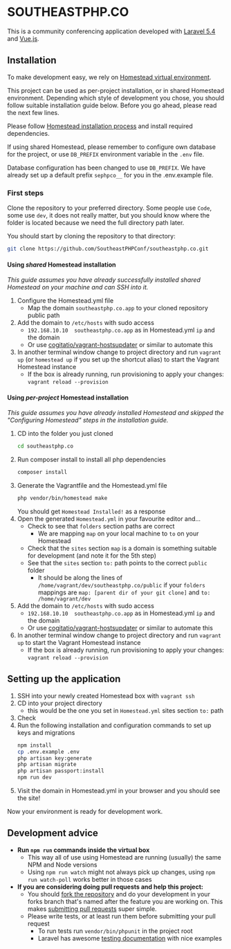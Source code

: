 # SOUTHEASTPHP.CO

This is a community conferencing application developed with [Laravel 5.4](laravel-54-docs) and [Vue.js](vuejs).

## Installation

To make development easy, we rely on [Homestead virtual environment](laravel-homestead).

This project can be used as per-project installation, or in shared Homestead environment.
Depending which style of development you chose, you should follow suitable installation
guide below. Before you go ahead, please read the next few lines.

Please follow [Homestead installation process](laravel-homestead-install) and install
required dependencies.

If using shared Homestead, please remember to configure own database for the project,
or use `DB_PREFIX` environment variable in the `.env` file.

Database configuration has been changed to use `DB_PREFIX`.
We have already set up a default prefix `sephpco__` for you in the .env.example file.

### First steps

Clone the repository to your preferred directory. Some people use `Code`, some use `dev`,
it does not really matter, but you should know where the folder is located because we
need the full directory path later.

You should start by cloning the repository to that directory:
``` bash 
git clone https://github.com/SoutheastPHPConf/southeastphp.co.git
```

#### Using _shared_ Homestead installation

_This guide assumes you have already successfully installed shared 
Homestead on your machine and can SSH into it._

1. Configure the Homestead.yml file
    - Map the domain `southeastphp.co.app` to your cloned repository public path
2. Add the domain to `/etc/hosts` with sudo access
    - `192.168.10.10  southeastphp.co.app` as in Homestead.yml `ip` and the domain
    - Or use [cogitatio/vagrant-hostsupdater](laravel-hostsupdater) or similar to automate this
3. In another terminal window change to project directory
   and run `vagrant up` (or `homestead up` if you set up the shortcut alias)
   to start the Vagrant Homestead instance
    - If the box is already running, run provisioning to apply your changes:
      `vagrant reload --provision`

#### Using _per-project_ Homestead installation

_This guide assumes you have already installed Homestead and skipped 
the "Configuring Homestead" steps in the installation guide._

1. CD into the folder you just cloned
    ``` bash
    cd southeastphp.co
    ```
2. Run composer install to install all php dependencies
    ``` bash
    composer install
    ``` 
3. Generate the Vagrantfile and the Homestead.yml file
    ``` bash
    php vendor/bin/homestead make
    ``` 
    You should get `Homestead Installed!` as a response
4. Open the generated `Homestead.yml` in your favourite editor and...
    - Check to see that `folders` section paths are correct
        - We are mapping `map` on your local machine to `to` on your Homestead
    - Check that the `sites` section `map` is a domain is something suitable for
      development (and note it for the 5th step)
    - See that the `sites` section `to:` path points to the correct `public` folder
        - It should be along the lines of `/home/vagrant/dev/southeastphp.co/public` 
          if your `folders` mappings are `map: [parent dir of your git clone]`
          and `to: /home/vagrant/dev` 
5. Add the domain to `/etc/hosts` with sudo access
    - `192.168.10.10  southeastphp.co.app` as in Homestead.yml `ip` and the domain
    - Or use [cogitatio/vagrant-hostsupdater](laravel-hostsupdater) or similar to automate this
6. In another terminal window change to project directory
   and run `vagrant up`  to start the Vagrant Homestead instance
    - If the box is already running, run provisioning to apply your changes:
      `vagrant reload --provision`

## Setting up the application

1. SSH into your newly created Homestead box with `vagrant ssh`
2. CD into your project directory
    - this would be the one you set in `Homestead.yml` sites section `to:` path
3. Check 
3. Run the following installation and configuration commands to set up keys and migrations
    ``` bash
    npm install
    cp .env.example .env
    php artisan key:generate
    php artisan migrate
    php artisan passport:install
    npm run dev
    ```
4. Visit the domain in Homestead.yml in your browser and you should see the site!

Now your environment is ready for development work.

## Development advice

- **Run `npm run` commands inside the virtual box**
    - This way all of use using Homestead are running (usually) the same NPM and Node versions
    - Using `npm run watch` might not always pick up changes, using `npm run watch-poll` works better in those cases
- **If you are considering doing pull requests and help this project:**
    - You should [fork the repository](gh-fork) and do your development in your forks branch
      that's named after the feature you are working on.
      This makes [submitting pull requests](gh-pr) super simple.
    - Please write tests, or at least run them before submitting your pull request
        - To run tests run `vendor/bin/phpunit` in the project root
        - Laravel has awesome [testing documentation](laravel-54-testing) with nice examples


[laravel-54-docs]: https://laravel.com/docs/5.4
[vuejs]: https://vuejs.org
[laravel-homestead]: https://laravel.com/docs/5.4/homestead
[laravel-homestead-install]: https://laravel.com/docs/5.4/homestead#installation-and-setup
[vagrant-hostsupdater]: https://github.com/cogitatio/vagrant-hostsupdater
[laravel-54-testing]: https://laravel.com/docs/5.4/testing
[gh-fork]: https://help.github.com/articles/fork-a-repo/
[gh-pr]: https://help.github.com/articles/proposing-changes-to-your-work-with-pull-requests/
